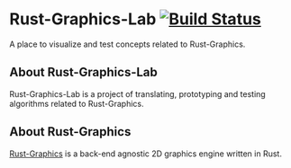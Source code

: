 # Rust-Graphics-Lab [![Build Status](https://travis-ci.org/PistonDevelopers/rust-graphics-lab.svg)](https://travis-ci.org/PistonDevelopers/rust-graphics-lab)

A place to visualize and test concepts related to Rust-Graphics.

## About Rust-Graphics-Lab

Rust-Graphics-Lab is a project of translating, prototyping and testing algorithms related to Rust-Graphics.

## About Rust-Graphics

[Rust-Graphics](https://github.com/PistonDevelopers/rust-graphics) is a back-end agnostic 2D graphics engine written in Rust.
